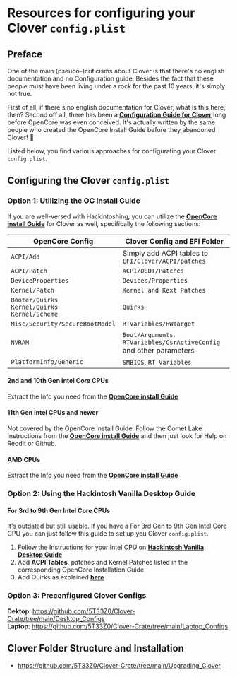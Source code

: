 # Resources for configuring your Clover `config.plist`

## Preface
One of the main (pseudo-)criticisms about Clover is that there's no english documentation and no Configuration guide. Besides the fact that these people must have been living under a rock for the past 10 years, it's simply not true.

First of all, if there's no english documentation for Clover, what is this here, then? Second off all, there has been a [**Configuration Guide for Clover**](https://hackintosh.gitbook.io/r-hackintosh-vanilla-desktop-guide/) long before OpenCore was even conceived. It's actually written by the same people who created the OpenCore Install Guide before they abandoned Clover! :fax:

Listed below, you find various approaches for configurating your Clover `config.plist`.

## Configuring the Clover `config.plist`

### Option 1: Utilizing the OC Install Guide
If you are well-versed with Hackintoshing, you can utilize the [**OpenCore install Guide**](https://dortania.github.io/OpenCore-Install-Guide/) for Clover as well, specifically the following sections:

OpenCore Config | Clover Config and EFI Folder
----------------|------------------------------
`ACPI/Add` | Simply add ACPI tables to `EFI/Clover/ACPI/patches`
`ACPI/Patch`| `ACPI/DSDT/Patches`
`DeviceProperties` | `Devices/Properties`
`Kernel/Patch` | `Kernel and Kext Patches`
`Booter/Quirks`</br>`Kernel/Quirks`</br>`Kernel/Scheme`|`Quirks`
`Misc/Security/SecureBootModel`| `RTVariables/HWTarget`
`NVRAM`| `Boot/Arguments`, `RTVariables/CsrActiveConfig` and other parameters
`PlatformInfo/Generic` | `SMBIOS`, `RT Variables`

#### 2nd and 10th Gen Intel Core CPUs
Extract the Info you need from the [**OpenCore install Guide**](https://dortania.github.io/OpenCore-Install-Guide/)

#### 11th Gen Intel CPUs and newer
Not covered by the OpenCore Install Guide. Follow the Comet Lake Instructions from the [**OpenCore install Guide**](https://dortania.github.io/OpenCore-Install-Guide/) and then just look for Help on Reddit or Github.

#### AMD CPUs
Extract the Info you need from the [**OpenCore install Guide**](https://dortania.github.io/OpenCore-Install-Guide/)

### Option 2: Using the Hackintosh Vanilla Desktop Guide

#### For 3rd to 9th Gen Intel Core CPUs
It's outdated but still usable. If you have a For 3rd Gen to 9th Gen Intel Core CPU you can just follow this guide to set up you Clover `config.plist`.

1. Follow the Instructions for your Intel CPU on [**Hackintosh Vanilla Desktop Guide**](https://hackintosh.gitbook.io/r-hackintosh-vanilla-desktop-guide/)
2. Add **ACPI Tables**, patches and Kernel Patches listed in the corresponding OpenCore Installation Guide
3. Add Quirks as explained [**here**](https://github.com/5T33Z0/Clover-Crate/tree/main/Quirks)

### Option 3: Preconfigured Clover Configs
**Dektop**: https://github.com/5T33Z0/Clover-Crate/tree/main/Desktop_Configs</br>
**Laptop**: https://github.com/5T33Z0/Clover-Crate/tree/main/Laptop_Configs

## Clover Folder Structure and Installation
- https://github.com/5T33Z0/Clover-Crate/tree/main/Upgrading_Clover
